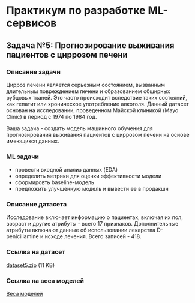 # Практикум по разработке ML-сервисов
## Задача №5: Прогнозирование выживания пациентов с циррозом печени

### Описание задачи

Цирроз печени является серьезным состоянием, вызванным длительным повреждением печени и образованием обширных рубцовых тканей. Это часто происходит вследствие таких состояний, как гепатит или хроническое употребление алкоголя. Данный датасет основан на исследовании, проведенном Майской клиникой (Mayo Clinic) в период с 1974 по 1984 год.

 Ваша задача - создать модель машинного обучения для прогнозирования выживания пациентов с циррозом печени на основе имеющихся данных.

### ML задачи

- провести входной анализ данных (EDA)
- определить метрики для оценки эффективности модели
- сформировть baseline-модель
- предложить улучшенную модель и вывести ее в продакшн

### Описание датасета

Исследование включает информацию о пациентах, включая их пол, возраст и другие атрибуты - всего 17 признаков.
Дополнительные атрибуты включают данные об использовании лекарства D-penicillamine и исходе лечения.
Всего записей - 418.

### Ссылка на датасет

[dataset5.zip](https://github.com/yanchick/Practice-ML-DEV/blob/master/cases/case_5/dataset5.zip) (11 KB)

### Ссылка на веса моделей

[Веса моделей](https://disk.yandex.ru/d/A9m_HmrB0DzM-Q)